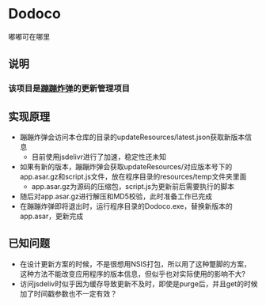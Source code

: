 # Dodoco
嘟嘟可在哪里

## 说明

### 该项目是[蹦蹦炸弹](https://github.com/ChanIok/JumpyDumpty)的更新管理项目
  
## 实现原理

- 蹦蹦炸弹会访问本仓库的目录的updateResources/latest.json获取新版本信息
  - 目前使用jsdelivr进行了加速，稳定性还未知
- 如果有新的版本，蹦蹦炸弹会获取updateResources/对应版本号下的app.asar.gz和script.js文件，放在程序目录的resources/temp文件夹里面
  - app.asar.gz为源码的压缩包，script.js为更新前后需要执行的脚本
- 随后对app.asar.gz进行解压和MD5校验，此时准备工作已完成
- 在蹦蹦炸弹即将退出时，运行程序目录的Dodoco.exe，替换新版本的app.asar，更新完成

## 已知问题

- 在设计更新方案的时候，不是很想用NSIS打包，所以用了这种蹩脚的方案，这种方法不能改变应用程序的版本信息，但似乎也对实际使用的影响不大?
- 访问jsdeliv时似乎因为缓存导致更新不及时，即使是purge后，并且get的时候加了时间戳参数也不一定有效？

  

